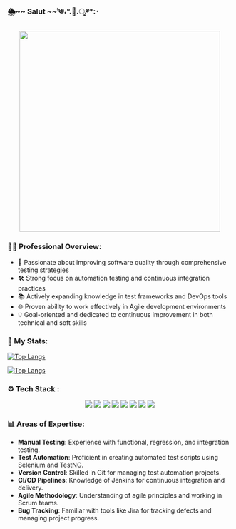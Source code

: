 ### 🌦️~~ Salut ~~༄˖°.🍂.ೃ࿔*:･
<div id="header" align="center">
   <img src="https://i.pinimg.com/originals/8e/14/55/8e145599d4847e339828787162952035.gif" width="450" height"150"/>
</div>

### 👨‍💼 Professional Overview:
- 🎯 Passionate about improving software quality through comprehensive testing strategies
- 🛠 Strong focus on automation testing and continuous integration practices
- 📚 Actively expanding knowledge in test frameworks and DevOps tools
- 🌐 Proven ability to work effectively in Agile development environments
- 💡 Goal-oriented and dedicated to continuous improvement in both technical and soft skills

### 🚀 My Stats:

[![Top Langs](https://github-readme-stats.vercel.app/api/top-langs/?username=Makurea&theme=default)](https://github.com/anuraghazra/github-readme-stats)
<!--![GitHub stats](https://github-readme-stats.vercel.app/api?username=Makurea&show_icons=true&theme=transparent)-->
<!--[![GitHub Streak](https://github-readme-streak-stats.herokuapp.com?user=Makurea&theme=default)](https://git.io/streak-stats)-->
[![Top Langs](https://github-readme-stats.vercel.app/api/top-langs/?username=Makurea&layout=pie)](https://github.com/anuraghazra/github-readme-stats)

### ⚙️ Tech Stack :
<div align="center">
  <img src="https://img.shields.io/badge/Java-007396?style=for-the-badge&logo=java&logoColor=white"/>
  <img src="https://img.shields.io/badge/Selenium-43B02A?style=for-the-badge&logo=selenium&logoColor=white"/>
  <img src="https://img.shields.io/badge/TestNG-FF5733?style=for-the-badge&logo=testng&logoColor=white"/>
  <img src="https://img.shields.io/badge/JUnit-25A162?style=for-the-badge&logo=junit5&logoColor=white"/>
  <img src="https://img.shields.io/badge/Gradle-02303A?style=for-the-badge&logo=gradle&logoColor=white"/>
  <img src="https://img.shields.io/badge/Jenkins-D24939?style=for-the-badge&logo=jenkins&logoColor=white"/>
  <img src="https://img.shields.io/badge/Git-F05032?style=for-the-badge&logo=git&logoColor=white"/>
  <img src="https://img.shields.io/badge/Maven-C71A36?style=for-the-badge&logo=apache-maven&logoColor=white"/>
</div>

### 📊 Areas of Expertise:
- **Manual Testing**: Experience with functional, regression, and integration testing.
- **Test Automation**: Proficient in creating automated test scripts using Selenium and TestNG.
- **Version Control**: Skilled in Git for managing test automation projects.
- **CI/CD Pipelines**: Knowledge of Jenkins for continuous integration and delivery.
- **Agile Methodology**: Understanding of agile principles and working in Scrum teams.
- **Bug Tracking**: Familiar with tools like Jira for tracking defects and managing project progress.
